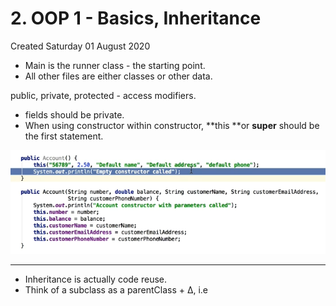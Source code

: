 # 2. OOP 1 - Basics, Inheritance
Created Saturday 01 August 2020


* Main is the runner class - the starting point.
* All other files are either classes or other data.


public, private, protected - access modifiers.


* fields should be private.
* When using constructor within constructor, **this **or **super** should be the first statement.

![](./2._OOP_1_-_Basics,_Inheritance/pasted_image.png)

*****


* Inheritance is actually code reuse.
* Think of a subclass as a parentClass + Δ, i.e 


